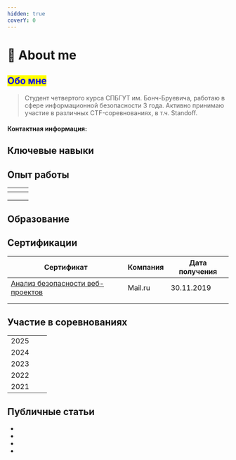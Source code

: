 ```yaml
---
hidden: true
coverY: 0
---
```


# 🧾 About me

## <mark style="color:blue;">**Обо мне**</mark>

> Cтудент четвертого курса СПБГУТ им. Бонч-Бруевича, работаю в сфере информационной безопасности 3 года. Активно принимаю участие в различных CTF-соревнованиях, в т.ч. Standoff.



#### Контактная информация:







## Ключевые навыки







## Опыт работы

<table><thead><tr><th data-type="content-ref"></th><th></th><th></th></tr></thead><tbody><tr><td></td><td></td><td></td></tr><tr><td></td><td></td><td></td></tr><tr><td></td><td></td><td></td></tr></tbody></table>



## Образование



## Сертификации

| Сертификат                                                         | Компания | Дата получения |
| ------------------------------------------------------------------ | -------- | -------------- |
| [Анализ безопасности веб-проектов](https://stepik.org/cert/249582) | Mail.ru  | 30.11.2019     |
|                                                                    |          |                |
|                                                                    |          |                |



## Участие в соревнованиях

|      |   |   |
| ---- | - | - |
| 2025 |   |   |
| 2024 |   |   |
| 2023 |   |   |
| 2022 |   |   |
| 2021 |   |   |





## Публичные статьи



*
*
*
*





